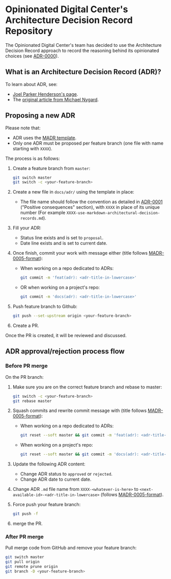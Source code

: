 # Opinionated Digital Center's Architecture Decision Record Repository

The Opinionated Digital Center's team has decided to use the Architecture Decision
Record approach to record the reasoning behind its opinionated choices
(see [ADR-0000](docs/adr/0000-record-architecture-decisions.md)).

## What is an Architecture Decision Record (ADR)?
To learn about ADR, see:

* [Joel Parker Henderson's page](https://github.com/joelparkerhenderson/architecture_decision_record).
* The [original article from Michael Nygard](http://thinkrelevance.com/blog/2011/11/15/documenting-architecture-decisions).


## Proposing a new ADR

Please note that:

* ADR uses the [MADR template](docs/adr/template.md).
* Only one ADR must be proposed per feature branch (one file with name starting with
  `XXXX`).

The process is as follows:

1. Create a feature branch from `master`:

   ```bash
   git switch master
   git switch -c <your-feature-branch>
   ```

1. Create a new file in `docs/adr/` using the template in place:
   * The file name should follow the convention as detailed in
     [ADR-0001](docs/adr/0001-use-markdown-architectural-decision-records.md)
     ("Positive consequences" section), with `XXXX` in place of its unique number
     (For example `XXXX-use-markdown-architectural-decision-records.md`).
1. Fill your ADR:
   * Status line exists and is set to `proposal`.
   * Date line exists and is set to current date.
1. Once finish, commit your work with message either (title follows
   [MADR-0005-format](https://github.com/adr/madr/blob/2.1.2/docs/adr/0005-use-dashes-in-filenames.md)):
   * When working on a repo dedicated to ADRs:

     ```bash
     git commit -m 'feat(adr): <adr-title-in-lowercase>'
     ```

   * OR when working on a project's repo:

     ```bash
     git commit -m 'docs(adr): <adr-title-in-lowercase>'
     ```

1. Push feature branch to Github:

   ```bash
   git push --set-upstream origin <your-feature-branch>
   ```

1. Create a PR.

Once the PR is created, it will be reviewed and discussed.

## ADR approval/rejection process flow

### Before PR merge
On the PR branch:

1. Make sure you are on the correct feature branch and rebase to master:

   ```bash
   git switch -c <your-feature-branch>
   git rebase master
   ```

1. Squash commits and rewrite commit message with (title follows
   [MADR-0005-format](https://github.com/adr/madr/blob/2.1.2/docs/adr/0005-use-dashes-in-filenames.md)):
   * When working on a repo dedicated to ADRs:

     ```bash
     git reset --soft master && git commit -m 'feat(adr): <adr-title-in-lowercase>'
     ```

   * When working on a project's repo:

     ```bash
     git reset --soft master && git commit -m 'docs(adr): <adr-title-in-lowercase>'
     ```

1. Update the following ADR content:
   * Change ADR status to `approved` or `rejected`.
   * Change ADR date to current date.
1. Change ADR `.md` file name from `XXXX-<whatever-is-here>` to
   `<next-available-id>-<adr-title-in-lowercase>` (follows
   [MADR-0005-format](https://github.com/adr/madr/blob/2.1.2/docs/adr/0005-use-dashes-in-filenames.md)).
1. Force push your feature branch:

   ```bash
   git push -f
   ```

1. merge the PR.

### After PR merge

Pull merge code from GitHub and remove your feature branch:

```bash
git switch master
git pull origin
git remote prune origin
git branch -D <your-feature-branch>
```
